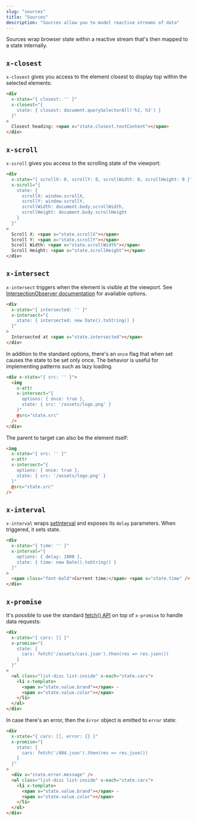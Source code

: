 ```yaml
---
slug: "sources"
title: "Sources"
description: "Sources allow you to model reactive streams of data"
---
```

Sources wrap browser state within a reactive stream that's then mapped to a state internally.

## `x-closest`

`x-closest` gives you access to the element closest to display top within the selected elements:

```html
<div
  x-state="{ closest: '' }"
  x-closest="{
    state: { closest: document.querySelectorAll('h2, h3') }
  }"
>
  Closest heading: <span x="state.closest.textContent"></span>
</div>
```

## `x-scroll`

`x-scroll` gives you access to the scrolling state of the viewport:

```html
<div
  x-state="{ scrollX: 0, scrollY: 0, scrollWidth: 0, scrollHeight: 0 }"
  x-scroll="{
    state: {
      scrollX: window.scrollX,
      scrollY: window.scrollY,
      scrollWidth: document.body.scrollWidth,
      scrollHeight: document.body.scrollHeight
    }
  }"
>
  Scroll X: <span x="state.scrollX"></span>
  Scroll Y: <span x="state.scrollY"></span>
  Scroll Width: <span x="state.scrollWidth"></span>
  Scroll Height: <span x="state.scrollHeight"></span>
</div>
```

## `x-intersect`

`x-intersect` triggers when the element is visible at the viewport. See [IntersectionObserver documentation](https://developer.mozilla.org/en-US/docs/Web/API/IntersectionObserver/IntersectionObserver) for available options.

```html
<div
  x-state="{ intersected: '' }"
  x-intersect="{
    state: { intersected: new Date().toString() }
  }"
>
  Intersected at <span x="state.intersected"></span>
</div>
```

In addition to the standard options, there's an `once` flag that when set causes the state to be set only once. The behavior is useful for implementing patterns such as lazy loading.

```html
<div x-state="{ src: '' }">
  <img
    x-attr
    x-intersect="{
      options: { once: true },
      state: { src: '/assets/logo.png' }
    }"
    @src="state.src"
  />
</div>
```

The parent to target can also be the element itself:

```html
<img
  x-state="{ src: '' }"
  x-attr
  x-intersect="{
    options: { once: true },
    state: { src: '/assets/logo.png' }
  }"
  @src="state.src"
/>
```

## `x-interval`

`x-interval` wraps [setInterval](https://developer.mozilla.org/en-US/docs/Web/API/WindowOrWorkerGlobalScope/setInterval) and exposes its `delay` parameters. When triggered, it sets state.

```html
<div
  x-state="{ time: '' }"
  x-interval="{
    options: { delay: 1000 },
    state: { time: new Date().toString() }
  }"
>
  <span class="font-bold">Current time:</span> <span x="state.time" />
</div>
```

## `x-promise`

It's possible to use the standard [fetch() API](https://developer.mozilla.org/en-US/docs/Web/API/Fetch_API) on top of `x-promise` to handle data requests:

```html
<div
  x-state="{ cars: [] }"
  x-promise="{
    state: {
      cars: fetch('/assets/cars.json').then(res => res.json())
    }
  }"
>
  <ul class="list-disc list-inside" x-each="state.cars">
    <li x-template>
      <span x="state.value.brand"></span> -
      <span x="state.value.color"></span>
    </li>
  </ul>
</div>
```

In case there's an error, then the `Error` object is emitted to `error` state:

```html
<div
  x-state="{ cars: [], error: {} }"
  x-promise="{
    state: {
      cars: fetch('/404.json').then(res => res.json())
    }
  }"
>
  <div x="state.error.message" />
  <ul class="list-disc list-inside" x-each="state.cars">
    <li x-template>
      <span x="state.value.brand"></span> -
      <span x="state.value.color"></span>
    </li>
  </ul>
</div>
```
